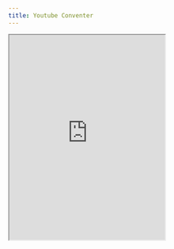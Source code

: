 ```yaml
---
title: Youtube Conventer
---
```

<iframe src="https://anargya-anubhawa.github.io/ytconverter" width="315px" height="415px">